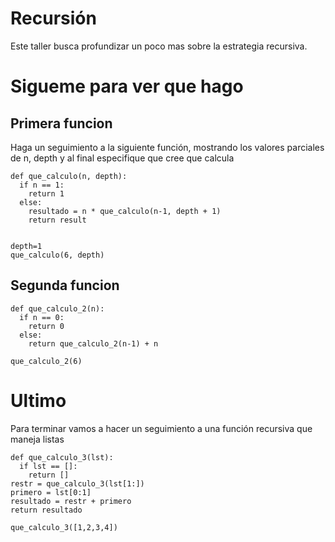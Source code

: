 # Recursión
Este taller busca profundizar un poco mas sobre la estrategia recursiva.

# Sigueme para ver que hago

## Primera funcion
 Haga un seguimiento a la siguiente función, mostrando los valores parciales de n, depth y al final especifique que cree que calcula

```
def que_calculo(n, depth):
  if n == 1:
    return 1
  else:
    resultado = n * que_calculo(n-1, depth + 1)
    return result


depth=1
que_calculo(6, depth)
```

## Segunda funcion

```
def que_calculo_2(n):
  if n == 0:
    return 0
  else:
    return que_calculo_2(n-1) + n

que_calculo_2(6)
```
# Ultimo
Para terminar vamos a hacer un seguimiento a una función recursiva que maneja listas
```
def que_calculo_3(lst):
  if lst == []:
    return []
restr = que_calculo_3(lst[1:])
primero = lst[0:1]
resultado = restr + primero
return resultado

que_calculo_3([1,2,3,4])

```